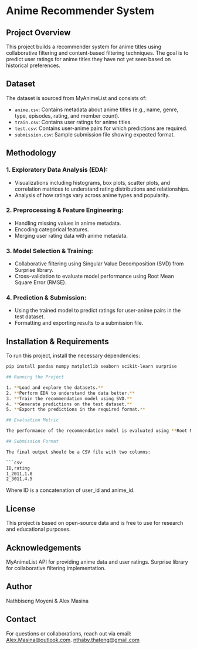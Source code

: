 # Anime Recommender System

## Project Overview
This project builds a recommender system for anime titles using collaborative filtering and content-based filtering techniques. The goal is to predict user ratings for anime titles they have not yet seen based on historical preferences.

## Dataset
The dataset is sourced from MyAnimeList and consists of:
- `anime.csv`: Contains metadata about anime titles (e.g., name, genre, type, episodes, rating, and member count).
- `train.csv`: Contains user ratings for anime titles.
- `test.csv`: Contains user-anime pairs for which predictions are required.
- `submission.csv`: Sample submission file showing expected format.

## Methodology
### 1. Exploratory Data Analysis (EDA):
- Visualizations including histograms, box plots, scatter plots, and correlation matrices to understand rating distributions and relationships.
- Analysis of how ratings vary across anime types and popularity.

### 2. Preprocessing & Feature Engineering:
- Handling missing values in anime metadata.
- Encoding categorical features.
- Merging user rating data with anime metadata.

### 3. Model Selection & Training:
- Collaborative filtering using Singular Value Decomposition (SVD) from Surprise library.
- Cross-validation to evaluate model performance using Root Mean Square Error (RMSE).

### 4. Prediction & Submission:
- Using the trained model to predict ratings for user-anime pairs in the test dataset.
- Formatting and exporting results to a submission file.

## Installation & Requirements
To run this project, install the necessary dependencies:
```bash
pip install pandas numpy matplotlib seaborn scikit-learn surprise

## Running the Project

1. **Load and explore the datasets.**
2. **Perform EDA to understand the data better.**
3. **Train the recommendation model using SVD.**
4. **Generate predictions on the test dataset.**
5. **Export the predictions in the required format.**

## Evaluation Metric

The performance of the recommendation model is evaluated using **Root Mean Square Error (RMSE)**, which measures the standard deviation of residuals between predicted and actual ratings.

## Submission Format

The final output should be a CSV file with two columns:

```csv
ID,rating
1_2011,1.0
2_3011,4.5
```
Where ID is a concatenation of user_id and anime_id.

## License
This project is based on open-source data and is free to use for research and educational purposes.

## Acknowledgements
MyAnimeList API for providing anime data and user ratings.
Surprise library for collaborative filtering implementation.

## Author
Nathbiseng Moyeni &
Alex Masina

## Contact
For questions or collaborations, reach out via email:
Alex.Masina@outlook.com.
nthaby.thateng@gmail.com